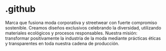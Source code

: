 # .github
Marca que fusiona moda corporativa y streetwear con fuerte compromiso sostenible. Creamos diseños exclusivos celebrando la diversidad, utilizando materiales ecológicos y procesos responsables. Nuestra misión: transformar positivamente la industria de la moda mediante prácticas éticas y transparentes en toda nuestra cadena de producción. 
